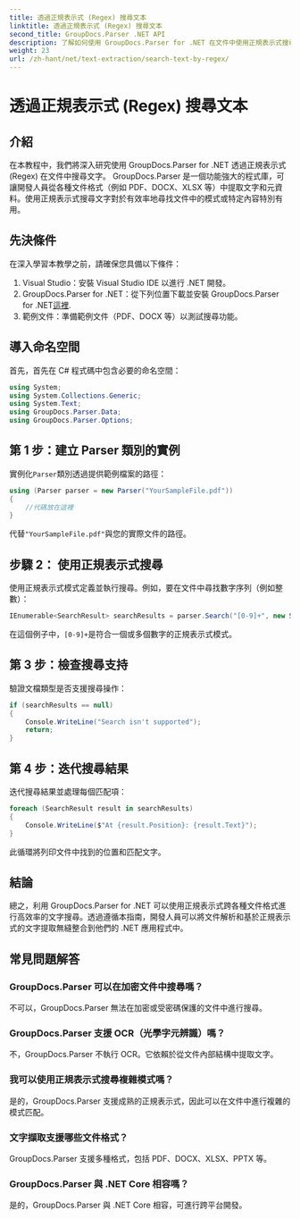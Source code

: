 ```yaml
---
title: 透過正規表示式 (Regex) 搜尋文本
linktitle: 透過正規表示式 (Regex) 搜尋文本
second_title: GroupDocs.Parser .NET API
description: 了解如何使用 GroupDocs.Parser for .NET 在文件中使用正規表示式搜尋文字。輕鬆提取特定內容。
weight: 23
url: /zh-hant/net/text-extraction/search-text-by-regex/
---
```


# 透過正規表示式 (Regex) 搜尋文本

## 介紹
在本教程中，我們將深入研究使用 GroupDocs.Parser for .NET 透過正規表示式 (Regex) 在文件中搜尋文字。 GroupDocs.Parser 是一個功能強大的程式庫，可讓開發人員從各種文件格式（例如 PDF、DOCX、XLSX 等）中提取文字和元資料。使用正規表示式搜尋文字對於有效率地尋找文件中的模式或特定內容特別有用。
## 先決條件
在深入學習本教學之前，請確保您具備以下條件：
1. Visual Studio：安裝 Visual Studio IDE 以進行 .NET 開發。
2.  GroupDocs.Parser for .NET：從下列位置下載並安裝 GroupDocs.Parser for .NET[這裡](https://releases.groupdocs.com/parser/net/).
3. 範例文件：準備範例文件（PDF、DOCX 等）以測試搜尋功能。

## 導入命名空間
首先，首先在 C# 程式碼中包含必要的命名空間：
```csharp
using System;
using System.Collections.Generic;
using System.Text;
using GroupDocs.Parser.Data;
using GroupDocs.Parser.Options;
```
## 第 1 步：建立 Parser 類別的實例
實例化`Parser`類別透過提供範例檔案的路徑：
```csharp
using (Parser parser = new Parser("YourSampleFile.pdf"))
{
    //代碼放在這裡
}
```
代替`"YourSampleFile.pdf"`與您的實際文件的路徑。
## 步驟 2： 使用正規表示式搜尋
使用正規表示式模式定義並執行搜尋。例如，要在文件中尋找數字序列（例如整數）：
```csharp
IEnumerable<SearchResult> searchResults = parser.Search("[0-9]+", new SearchOptions(true, false, true));
```
在這個例子中，`[0-9]+`是符合一個或多個數字的正規表示式模式。
## 第 3 步：檢查搜尋支持
驗證文檔類型是否支援搜尋操作：
```csharp
if (searchResults == null)
{
    Console.WriteLine("Search isn't supported");
    return;
}
```
## 第 4 步：迭代搜尋結果
迭代搜尋結果並處理每個匹配項：
```csharp
foreach (SearchResult result in searchResults)
{
    Console.WriteLine($"At {result.Position}: {result.Text}");
}
```
此循環將列印文件中找到的位置和匹配文字。

## 結論
總之，利用 GroupDocs.Parser for .NET 可以使用正規表示式跨各種文件格式進行高效率的文字搜尋。透過遵循本指南，開發人員可以將文件解析和基於正規表示式的文字提取無縫整合到他們的 .NET 應用程式中。

## 常見問題解答
### GroupDocs.Parser 可以在加密文件中搜尋嗎？
不可以，GroupDocs.Parser 無法在加密或受密碼保護的文件中進行搜尋。
### GroupDocs.Parser 支援 OCR（光學字元辨識）嗎？
不，GroupDocs.Parser 不執行 OCR。它依賴於從文件內部結構中提取文字。
### 我可以使用正規表示式搜尋複雜模式嗎？
是的，GroupDocs.Parser 支援成熟的正規表示式，因此可以在文件中進行複雜的模式匹配。
### 文字擷取支援哪些文件格式？
GroupDocs.Parser 支援多種格式，包括 PDF、DOCX、XLSX、PPTX 等。
### GroupDocs.Parser 與 .NET Core 相容嗎？
是的，GroupDocs.Parser 與 .NET Core 相容，可進行跨平台開發。